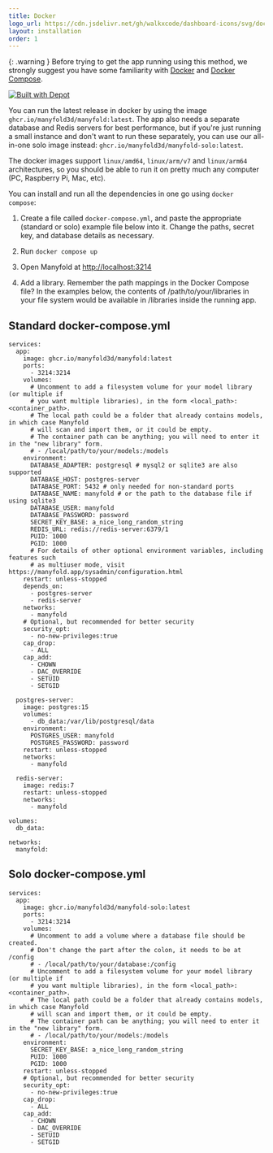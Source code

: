 ```yaml
---
title: Docker
logo_url: https://cdn.jsdelivr.net/gh/walkxcode/dashboard-icons/svg/docker-moby.svg
layout: installation
order: 1
---
```


{: .warning }
Before trying to get the app running using this method, we strongly suggest you have some familiarity with [Docker](https://docker.com) and [Docker Compose](https://docs.docker.com/compose/).

[![Built with Depot](https://depot.dev/badges/built-with-depot.svg)](https://depot.dev?utm_source=manyfold)

You can run the latest release in docker by using the image `ghcr.io/manyfold3d/manyfold:latest`. The app also needs a separate database and Redis servers for best performance, but if you're just running a small instance and don't want to run these separately, you can use our all-in-one solo image instead: `ghcr.io/manyfold3d/manyfold-solo:latest`.

The docker images support `linux/amd64`, `linux/arm/v7` and `linux/arm64` architectures, so you should be able to run it on pretty much any computer (PC, Raspberry Pi, Mac, etc).

You can install and run all the dependencies in one go using `docker compose`:

1. Create a file called `docker-compose.yml`, and paste the appropriate (standard or solo) example file below into it. Change the paths, secret key, and database details as necessary.

2. Run `docker compose up`

3. Open Manyfold at <http://localhost:3214>

4. Add a library. Remember the path mappings in the Docker Compose file? In the examples below, the contents of /path/to/your/libraries in your file system would be available in /libraries inside the running app.

## Standard docker-compose.yml

```docker
services:
  app:
    image: ghcr.io/manyfold3d/manyfold:latest
    ports:
      - 3214:3214
    volumes:
      # Uncomment to add a filesystem volume for your model library (or multiple if
      # you want multiple libraries), in the form <local_path>:<container_path>.
      # The local path could be a folder that already contains models, in which case Manyfold
      # will scan and import them, or it could be empty.
      # The container path can be anything; you will need to enter it in the "new library" form.
      # - /local/path/to/your/models:/models
    environment:
      DATABASE_ADAPTER: postgresql # mysql2 or sqlite3 are also supported
      DATABASE_HOST: postgres-server
      DATABASE_PORT: 5432 # only needed for non-standard ports
      DATABASE_NAME: manyfold # or the path to the database file if using sqlite3
      DATABASE_USER: manyfold
      DATABASE_PASSWORD: password
      SECRET_KEY_BASE: a_nice_long_random_string
      REDIS_URL: redis://redis-server:6379/1
      PUID: 1000
      PGID: 1000
      # For details of other optional environment variables, including features such
      # as multiuser mode, visit https://manyfold.app/sysadmin/configuration.html
    restart: unless-stopped
    depends_on:
      - postgres-server
      - redis-server
    networks:
      - manyfold
    # Optional, but recommended for better security
    security_opt:
      - no-new-privileges:true
    cap_drop:
      - ALL
    cap_add:
      - CHOWN
      - DAC_OVERRIDE
      - SETUID
      - SETGID

  postgres-server:
    image: postgres:15
    volumes:
      - db_data:/var/lib/postgresql/data
    environment:
      POSTGRES_USER: manyfold
      POSTGRES_PASSWORD: password
    restart: unless-stopped
    networks:
      - manyfold

  redis-server:
    image: redis:7
    restart: unless-stopped
    networks:
      - manyfold

volumes:
  db_data:

networks:
  manyfold:
```

## Solo docker-compose.yml

```docker
services:
  app:
    image: ghcr.io/manyfold3d/manyfold-solo:latest
    ports:
      - 3214:3214
    volumes:
      # Uncomment to add a volume where a database file should be created.
      # Don't change the part after the colon, it needs to be at /config
      # - /local/path/to/your/database:/config
      # Uncomment to add a filesystem volume for your model library (or multiple if
      # you want multiple libraries), in the form <local_path>:<container_path>.
      # The local path could be a folder that already contains models, in which case Manyfold
      # will scan and import them, or it could be empty.
      # The container path can be anything; you will need to enter it in the "new library" form.
      # - /local/path/to/your/models:/models
    environment:
      SECRET_KEY_BASE: a_nice_long_random_string
      PUID: 1000
      PGID: 1000
    restart: unless-stopped
    # Optional, but recommended for better security
    security_opt:
      - no-new-privileges:true
    cap_drop:
      - ALL
    cap_add:
      - CHOWN
      - DAC_OVERRIDE
      - SETUID
      - SETGID
```
